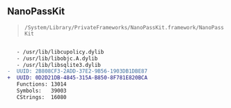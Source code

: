 ## NanoPassKit

> `/System/Library/PrivateFrameworks/NanoPassKit.framework/NanoPassKit`

```diff

   - /usr/lib/libcupolicy.dylib
   - /usr/lib/libobjc.A.dylib
   - /usr/lib/libsqlite3.dylib
-  UUID: 2B808CF3-2ADD-37E2-9B56-1903DB1DBE87
+  UUID: 0D2D21DB-4845-315A-B850-8F781E820BCA
   Functions: 13014
   Symbols:   39003
   CStrings:  16080

```
